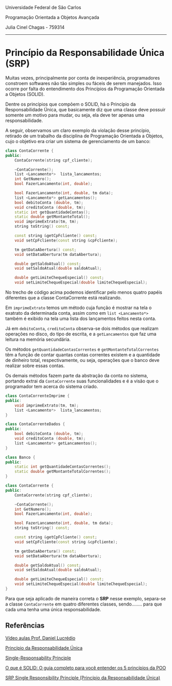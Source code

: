 Universidade Federal de São Carlos

Programação Orientada a Objetos Avançada

Julia Cinel Chagas - 759314

***

# **Princípio da Responsabilidade Única (SRP)**

Muitas vezes, principalmente por conta de inexperiência, programadores constroem softwares não tão simples ou fáceis de serem manejados. Isso ocorre por falta do entendimento dos Princípios da Programação Orientada a Objetos (SOLID).

Dentre os princípios que compõem o SOLID, há o Princípio da Responsabilidade Única, que basicamente diz que uma classe deve possuir somente um motivo para mudar, ou seja, ela deve ter apenas uma responsabilidade.

A seguir, observamos um claro exemplo da violação desse princípio, retirado de um trabalho da disciplina de Programação Orientada a Objetos, cujo o objetivo era criar um sistema de gerenciamento de um banco:

```cpp
class ContaCorrente {
public:
    ContaCorrente(string cpf_cliente);

    ~ContaCorrente();
	list <Lancamento*>  lista_lancamentos;
    int GetNumero();
	bool FazerLancamento(int, double);

    bool FazerLancamento(int, double, tm data);
    list <Lancamento*> getLancamentos();
    bool debitoConta (double, tm);
    void creditoConta (double, tm);
    static int getQuantidadeContas();
    static double getMontanteTotal();
    void imprimeExtrato(tm, tm);
    string toString() const;

    const string &getCpFcliente() const;
    void setCpFcliente(const string &cpFcliente);

    tm getDataAbertura() const;
    void setDataAbertura(tm dataAbertura);

    double getSaldoAtual() const;
    void setSaldoAtual(double saldoAtual);

	double getLimiteChequeEspecial() const;
	void setLimiteChequeEspecial(double limiteChequeEspecial);

```

No trecho de código acima podemos identificar pelo menos quatro papéis diferentes que a classe ContaCorrente está realizando. 

Em `imprimeExtrato` temos um método cuja função é mostrar na tela o exatrato da determinada conta, assim como em `list <Lancamento*>` também é exibido na tela uma lista dos lançamentos feitos nesta conta.

Já em `debitoConta`, `creditoConta` observa-se dois métodos que realizam operações no disco, do tipo de escrita, e a `getLancamentos` que faz uma leitura na memória secundária.

Os métodos `getQuantidadeContasCorrentes` e `getMontanteTotalCorrentes` têm a função de contar quantas contas correntes existem e a quantidade de dinheiro total, respectivamente, ou seja, operações que o banco deve realizar sobre essas contas.

Os demais métodos fazem parte da abstração da conta no sistema, portando extrai da `ContaCorrente` suas funcionalidades e é a visão que o programador tem acerca do sistema criado.


```cpp
class ContaCorrenteImprime {
public:
    void imprimeExtrato(tm, tm);
    list <Lancamento*>  lista_lancamentos;
}

class ContaCorrenteDados {
public:
    bool debitoConta (double, tm);
    void creditoConta (double, tm);
    list <Lancamento*> getLancamentos();
}

class Banco {
public:
    static int getQuantidadeContasCorrentes();
    static double getMontanteTotalCorrentes();
}

class ContaCorrente {
public:
    ContaCorrente(string cpf_cliente);

    ~ContaCorrente();
    int GetNumero();
	bool FazerLancamento(int, double);

    bool FazerLancamento(int, double, tm data);
    string toString() const;

    const string &getCpFcliente() const;
    void setCpFcliente(const string &cpFcliente);

    tm getDataAbertura() const;
    void setDataAbertura(tm dataAbertura);

    double getSaldoAtual() const;
    void setSaldoAtual(double saldoAtual);

	double getLimiteChequeEspecial() const;
	void setLimiteChequeEspecial(double limiteChequeEspecial);
}
```

Para que seja aplicado de maneira correta o **SRP** nesse exemplo, separa-se a classe `ContaCorrente` em quatro diferentes classes, sendo........ para que cada uma tenha uma única responsabilidade.

## **Referências**

[Vídeo aulas Prof. Daniel Lucrédio](https://www.youtube.com/playlist?list=PLaPmgS59eMSFYb42BcmYzVcClCh0t-26L)

[Princípio da Responsabilidade Única](https://medium.com/@angelomribeiro/princ%C3%ADpio-da-responsabilidade-%C3%BAnica-6d633087fa4e)

[Single-Responsability Principle](https://en.wikipedia.org/wiki/Single-responsibility_principle)

[O que é SOLID: O guia completo para você entender os 5 princípios da POO](https://medium.com/desenvolvendo-com-paixao/o-que-%C3%A9-solid-o-guia-completo-para-voc%C3%AA-entender-os-5-princ%C3%ADpios-da-poo-2b937b3fc530)

[SRP Single Responsibility Principle (Princípio da Responsabilidade Única)](http://techblog.desenvolvedores.net/2017/08/09/srp-single-responsibility-principle-principio-da-responsabilidade-unica/)
